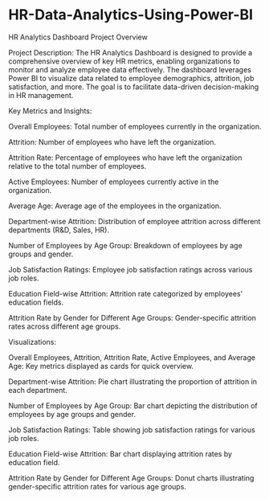 # HR-Data-Analytics-Using-Power-BI
HR Analytics Dashboard Project Overview

Project Description:
The HR Analytics Dashboard is designed to provide a comprehensive overview of key HR metrics, enabling organizations to monitor and analyze employee data effectively. The dashboard leverages Power BI to visualize data related to employee demographics, attrition, job satisfaction, and more. The goal is to facilitate data-driven decision-making in HR management.

Key Metrics and Insights:

Overall Employees:
Total number of employees currently in the organization.

Attrition:
Number of employees who have left the organization.

Attrition Rate:
Percentage of employees who have left the organization relative to the total number of employees.

Active Employees:
Number of employees currently active in the organization.

Average Age:
Average age of the employees in the organization.

Department-wise Attrition:
Distribution of employee attrition across different departments (R&D, Sales, HR).

Number of Employees by Age Group:
Breakdown of employees by age groups and gender.

Job Satisfaction Ratings:
Employee job satisfaction ratings across various job roles.

Education Field-wise Attrition:
Attrition rate categorized by employees' education fields.

Attrition Rate by Gender for Different Age Groups:
Gender-specific attrition rates across different age groups.

Visualizations:

Overall Employees, Attrition, Attrition Rate, Active Employees, and Average Age:
Key metrics displayed as cards for quick overview.

Department-wise Attrition:
Pie chart illustrating the proportion of attrition in each department.

Number of Employees by Age Group:
Bar chart depicting the distribution of employees by age groups and gender.

Job Satisfaction Ratings:
Table showing job satisfaction ratings for various job roles.

Education Field-wise Attrition:
Bar chart displaying attrition rates by education field.


Attrition Rate by Gender for Different Age Groups:
Donut charts illustrating gender-specific attrition rates for various age groups.
